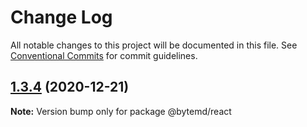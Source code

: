 # Change Log

All notable changes to this project will be documented in this file.
See [Conventional Commits](https://conventionalcommits.org) for commit guidelines.

## [1.3.4](https://github.com/bytedance/bytemd/compare/v1.3.3...v1.3.4) (2020-12-21)

**Note:** Version bump only for package @bytemd/react
